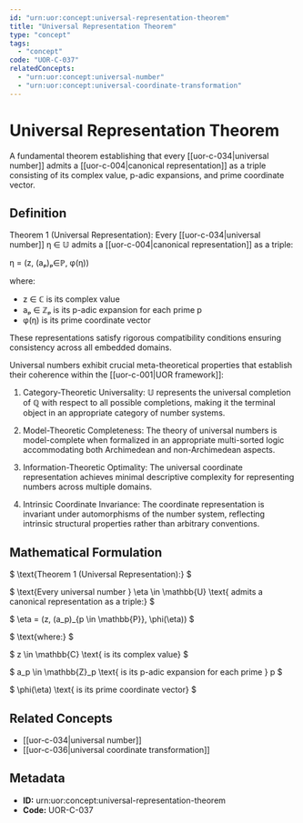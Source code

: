 ```yaml
---
id: "urn:uor:concept:universal-representation-theorem"
title: "Universal Representation Theorem"
type: "concept"
tags:
  - "concept"
code: "UOR-C-037"
relatedConcepts:
  - "urn:uor:concept:universal-number"
  - "urn:uor:concept:universal-coordinate-transformation"
---
```


# Universal Representation Theorem

A fundamental theorem establishing that every [[uor-c-034|universal number]] admits a [[uor-c-004|canonical representation]] as a triple consisting of its complex value, p-adic expansions, and prime coordinate vector.

## Definition

Theorem 1 (Universal Representation): Every [[uor-c-034|universal number]] η ∈ 𝕌 admits a [[uor-c-004|canonical representation]] as a triple:

η = (z, (aₚ)ₚ∈ℙ, φ(η))

where:
- z ∈ ℂ is its complex value
- aₚ ∈ ℤₚ is its p-adic expansion for each prime p
- φ(η) is its prime coordinate vector

These representations satisfy rigorous compatibility conditions ensuring consistency across all embedded domains.

Universal numbers exhibit crucial meta-theoretical properties that establish their coherence within the [[uor-c-001|UOR framework]]:

1. Category-Theoretic Universality: 𝕌 represents the universal completion of ℚ with respect to all possible completions, making it the terminal object in an appropriate category of number systems.

2. Model-Theoretic Completeness: The theory of universal numbers is model-complete when formalized in an appropriate multi-sorted logic accommodating both Archimedean and non-Archimedean aspects.

3. Information-Theoretic Optimality: The universal coordinate representation achieves minimal descriptive complexity for representing numbers across multiple domains.

4. Intrinsic Coordinate Invariance: The coordinate representation is invariant under automorphisms of the number system, reflecting intrinsic structural properties rather than arbitrary conventions.

## Mathematical Formulation

$
\text{Theorem 1 (Universal Representation):}
$

$
\text{Every universal number } \eta \in \mathbb{U} \text{ admits a canonical representation as a triple:}
$

$
\eta = (z, (a_p)_{p \in \mathbb{P}}, \phi(\eta))
$

$
\text{where:}
$

$
z \in \mathbb{C} \text{ is its complex value}
$

$
a_p \in \mathbb{Z}_p \text{ is its p-adic expansion for each prime } p
$

$
\phi(\eta) \text{ is its prime coordinate vector}
$

## Related Concepts

- [[uor-c-034|universal number]]
- [[uor-c-036|universal coordinate transformation]]

## Metadata

- **ID:** urn:uor:concept:universal-representation-theorem
- **Code:** UOR-C-037
